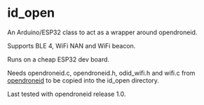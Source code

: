 # id_open
An Arduino/ESP32 class to act as a wrapper around opendroneid.

Supports BLE 4, WiFi NAN and WiFi beacon.

Runs on a cheap ESP32 dev board.

Needs opendroneid.c, opendroneid.h, odid_wifi.h and wifi.c from [opendroneid](https://github.com/opendroneid/opendroneid-core-c/tree/master/libopendroneid) to be copied into the id_open directory.

Last tested with opendroneid release 1.0.